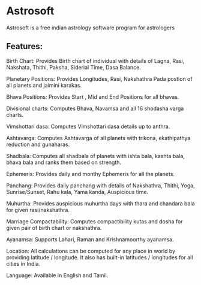 Astrosoft
=========

Astrosoft is a free indian astrology software program for astrologers

Features:
---------

Birth Chart:   Provides Birth chart of individual with details of Lagna, Rasi, Nakshata, Thithi, Paksha, Siderial Time, Dasa Balance. 

Planetary Positions:   Provides Longitudes, Rasi, Nakshathra Pada postion of all planets and jaimini karakas. 

Bhava Positions:   Provides Start , Mid and End Positions for all bhavas. 

Divisional charts:  Computes Bhava, Navamsa and all 16 shodasha varga charts. 

Vimshottari dasa:  Computes Vimshottari dasa details up to anthra. 

Ashtavarga:  Computes Ashtavarga of all planets with trikona, ekathipathya reduction and gunaharas. 

Shadbala:  Computes all shadbala of planets with ishta bala, kashta bala, bhava bala and ranks them based on strength. 

Ephemeris:  Provides daily and monthy Ephemeris for all the planets. 

Panchang:  Provides daily panchang with details of Nakshathra, Thithi, Yoga, Sunrise/Sunset, Rahu kala, Yama kanda, Auspicious time. 

Muhurtha:  Provides auspicious muhurtha days with thara and chandara bala for given rasi/nakshathra. 

Marriage Compactability:  Computes compactibility kutas and dosha for given pair of birth chart or nakshathra. 

Ayanamsa:  Supports Lahari, Raman and Krishnamoorthy ayanamsa. 

Location:  All calculations can be computed for any place in world by providing latitude / longitude. It also has built-in latitudes / longitudes for all cities in India. 

Language:  Available in English and Tamil. 
